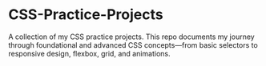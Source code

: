 # CSS-Practice-Projects
A collection of my CSS practice projects. This repo documents my journey through foundational and advanced CSS concepts—from basic selectors to responsive design, flexbox, grid, and animations.
